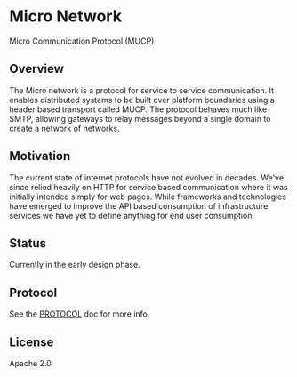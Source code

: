 # Micro Network

Micro Communication Protocol (MUCP)

## Overview

The Micro network is a protocol for service to service communication. 
It enables distributed systems to be built over platform boundaries using 
a header based transport called MUCP. The protocol behaves much like SMTP, 
allowing gateways to relay messages beyond a single domain to create a 
network of networks. 

## Motivation

The current state of internet protocols have not evolved in decades. We've
since relied heavily on HTTP for service based communication where it was 
initially intended simply for web pages. While frameworks and technologies 
have emerged to improve the API based consumption of infrastructure services 
we have yet to define anything for end user consumption.

## Status

Currently in the early design phase.

## Protocol

See the [PROTOCOL](PROTOCOL.md) doc for more info.

## License

Apache 2.0
